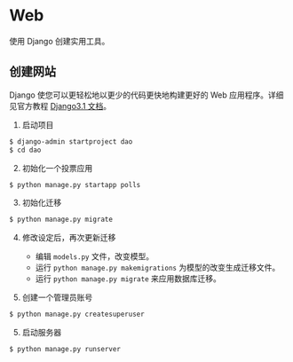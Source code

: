 # Web

使用 Django 创建实用工具。

## 创建网站

Django 使您可以更轻松地以更少的代码更快地构建更好的 Web 应用程序。详细见官方教程 [Django3.1 文档](https://docs.djangoproject.com/zh-hans/3.1/)。

1. 启动项目

```sh
$ django-admin startproject dao
$ cd dao
```

2. 初始化一个投票应用

```sh
$ python manage.py startapp polls
```

3. 初始化迁移

```sh
$ python manage.py migrate
```

4. 修改设定后，再次更新迁移
    - 编辑 `models.py` 文件，改变模型。
    - 运行 `python manage.py makemigrations` 为模型的改变生成迁移文件。
    - 运行 `python manage.py migrate` 来应用数据库迁移。

5. 创建一个管理员账号

```sh
$ python manage.py createsuperuser
```

5. 启动服务器

```sh
$ python manage.py runserver
```
